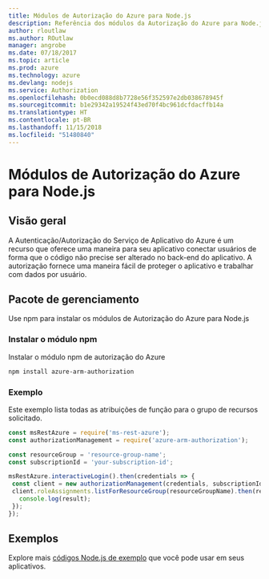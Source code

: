 ```yaml
---
title: Módulos de Autorização do Azure para Node.js
description: Referência dos módulos da Autorização do Azure para Node.js
author: rloutlaw
ms.author: ROutlaw
manager: angrobe
ms.date: 07/18/2017
ms.topic: article
ms.prod: azure
ms.technology: azure
ms.devlang: nodejs
ms.service: Authorization
ms.openlocfilehash: 0b0ecd088d8b7728e56f352597e2db038678945f
ms.sourcegitcommit: b1e29342a19524f43ed70f4bc961dcfdacffb14a
ms.translationtype: HT
ms.contentlocale: pt-BR
ms.lasthandoff: 11/15/2018
ms.locfileid: "51480840"
---
```

# <a name="azure-authorization-modules-for-nodejs"></a>Módulos de Autorização do Azure para Node.js

## <a name="overview"></a>Visão geral

A Autenticação/Autorização do Serviço de Aplicativo do Azure é um recurso que oferece uma maneira para seu aplicativo conectar usuários de forma que o código não precise ser alterado no back-end do aplicativo. A autorização fornece uma maneira fácil de proteger o aplicativo e trabalhar com dados por usuário.

## <a name="management-package"></a>Pacote de gerenciamento

Use npm para instalar os módulos de Autorização do Azure para Node.js

### <a name="install-the-npm-module"></a>Instalar o módulo npm

Instalar o módulo npm de autorização do Azure

```bash
npm install azure-arm-authorization
```

### <a name="example"></a>Exemplo

Este exemplo lista todas as atribuições de função para o grupo de recursos solicitado.

```javascript
const msRestAzure = require('ms-rest-azure');
const authorizationManagement = require('azure-arm-authorization');

const resourceGroup = 'resource-group-name';
const subscriptionId = 'your-subscription-id';

msRestAzure.interactiveLogin().then(credentials => {
 const client = new authorizationManagement(credentials, subscriptionId);
 client.roleAssignments.listForResourceGroup(resourceGroupName).then(result => {
   console.log(result);
 });
});
```

## <a name="samples"></a>Exemplos

Explore mais [códigos Node.js de exemplo](https://azure.microsoft.com/resources/samples/?platform=nodejs) que você pode usar em seus aplicativos.
